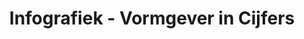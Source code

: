---
title: Infografiek - Vormgever in Cijfers
slug: "vormgever-in-cijfers"
description: "Als een van de opdrachten in de
              derde schijf, moesten de studenten
              een infografiek maken over
              een grafisch vormgever.<br><br>
              Simon Van Damme heeft gekozen
              om deze te benaderen met enkele
              gekke figuren die voor een mooi
              evenwicht zorgt tussen de cijfers
              en beelden."
type: "intern"
members:
    - name: "Simon Van Damme"
      direction: "Cross-Media Ontwerp"
      subdirection: "Graphic Design"
      disk: "3e Schijf"
thumbnail:
    url: "vormgever-in-cijfers/thumbnail.jpg"
    alt: ""
    height: 1
    width: 1
    color: cb4b4a
media:
    - url: "vormgever-in-cijfers/1.jpg"
      type: "image"
      text: "Alles begint met een duidelijke schets waarop je kan werken. Welke objecten komen waar, hoe gaat de tekst gepositioneerd
             zijn tegenover het beeld en hoe gaat het totaalbeeld eruit zien."
    - url: "vormgever-in-cijfers/2.jpg"
      type: "image"
      text: "Eens de schets klaar is, begint het digitaal uitwerken. Dit is de stap waarin je alles de uiteindelijke vorm geeft en
             perfectioneerd voor de gebruiker."
    - url: "vormgever-in-cijfers/3.jpg"
      type: "image"
created: 20/01/2017
order: 13
---